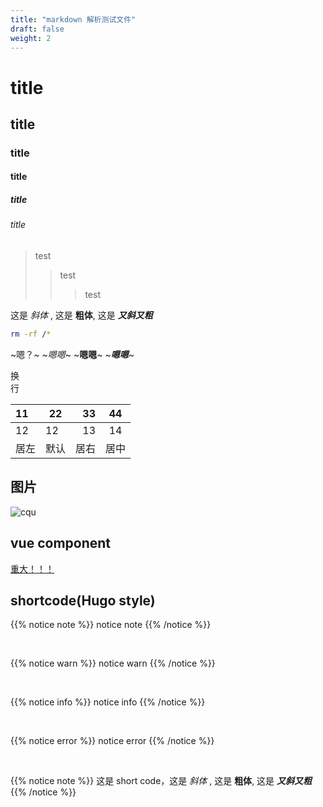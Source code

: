 ```yaml
---
title: "markdown 解析测试文件"
draft: false
weight: 2
---
```

# title
## title
### title
#### title
##### title
###### title

> test
> > test
> > > test

这是 *斜体* , 这是 **粗体**, 这是 ***又斜又粗***
```bash
rm -rf /*
```


~嗯？~
~*嗯嗯*~
~**嗯嗯**~
~***嗯嗯***~

换</br>行

|11|22|33|44|
|:--|---|--:|:--:|
|12|12|13|14|
|居左|默认|居右|居中|

## 图片

![cqu](https://www.cqu.edu.cn/uploadfile/2023/0119/20230119124238297.jpg)

## vue component
<IndexPage/>

[重大！！！](https://www.cqu.edu.cn)

## shortcode(Hugo style)
{{% notice note %}}
notice note
{{% /notice %}}

<br>

{{% notice warn %}}
notice warn
{{% /notice %}}

<br>

{{% notice info %}}
notice info
{{% /notice %}}

<br>

{{% notice error %}}
notice error
{{% /notice %}}

<br>

{{% notice note %}}
这是 short code，这是 *斜体* , 这是 **粗体**, 这是 ***又斜又粗***
{{% /notice %}}

